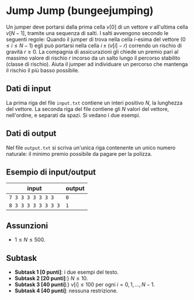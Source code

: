 # Jump Jump (bungeejumping)

Un jumper deve portarsi dalla prima cella $v[0]$ di un vettore $v$ all'ultima cella $v[N-1]$, tramite una sequenza di salti.
I salti avvengono secondo le seguenti regole:
Quando il jumper di trova nella cella $i$-esima del vettore ($0\leq i \leq N-1$)
egli può portarsi nella cella $i\pm (v[i] - r)$ correndo un rischio di gravità $r\geq 0$. La compagnia di assicurazioni gli chiede un premio pari al massimo valore di rischio $r$ incorso da un salto lungo il percorso stabilito (classe di rischio).
Aiuta il jumper ad individuare un percorso che mantenga il rischio il più basso possibile.


## Dati di input
La prima riga del file `input.txt` contiene un interi positivo $N$, la lunghezza del vettore.
La seconda riga del file contiene gli $N$ valori del vettore, nell'ordine, e separati da spazi.
Si vedano i due esempi.

## Dati di output
Nel file `output.txt` si scriva un'unica riga contenente
un unico numero naturale: il minimo premio possibile da pagare per la polizza.


## Esempio di input/output
|input|output|
|-|-|
`7 3 3 3 3 3 3 3` |`0`|
`8 3 3 3 3 3 3 3 3` | `1`|


## Assunzioni
- $1 \le N \le 500$.

## Subtask
- **Subtask 1 [0 punti]**: i due esempi del testo.
- **Subtask 2 [20 punti]**:} $N \leq 10$.
- **Subtask 3 [40 punti]**:} $v[i] \leq 100$ per ogni $i = 0,1,\ldots, N-1$.
- **Subtask 4 [40 punti]**: nessuna restrizione.

